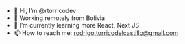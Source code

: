 - 👋 Hi, I’m @rtorricodev
- 📍 Working remotely from Bolivia
- 🌱 I’m currently learning more React, Next JS
- 📫 How to reach me: rodrigo.torricodelcastillo@gmail.com

<!---
rtorricodev/rtorricodev is a ✨ special ✨ repository because its `README.md` (this file) appears on your GitHub profile.
You can click the Preview link to take a look at your changes.
--->
